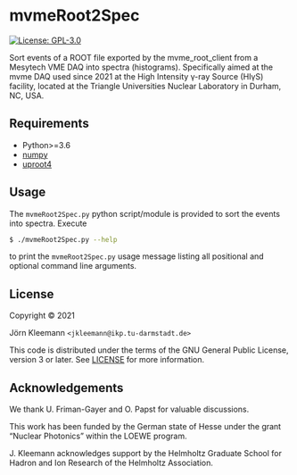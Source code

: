 # mvmeRoot2Spec

[![License: GPL-3.0](https://img.shields.io/github/license/j-kleemann/mvmeRoot2Spec?color=blue)](LICENSE)

Sort events of a ROOT file exported by the mvme_root_client from a Mesytech VME DAQ into spectra (histograms).
Specifically aimed at the mvme DAQ used since 2021 at the High Intensity γ-ray Source (HIγS) facility, located at the Triangle Universities Nuclear Laboratory in Durham, NC, USA.

## Requirements

* Python>=3.6
* [numpy](https://numpy.org/)
* [uproot4](https://github.com/scikit-hep/uproot4)

## Usage

The `mvmeRoot2Spec.py` python script/module is provided to sort the events into spectra.
Execute

```bash
$ ./mvmeRoot2Spec.py --help
```
to print the `mvmeRoot2Spec.py` usage message listing all positional and optional command line arguments.

## License

Copyright © 2021

Jörn Kleemann `<jkleemann@ikp.tu-darmstadt.de>`

This code is distributed under the terms of the GNU General Public License, version 3 or later. See [LICENSE](LICENSE) for more information.

## Acknowledgements

We thank U. Friman-Gayer and O. Papst for valuable discussions.

This work has been funded by the German state of Hesse under the grant “Nuclear Photonics” within the LOEWE program.

J. Kleemann acknowledges support by the Helmholtz Graduate School for Hadron and Ion Research of the Helmholtz Association.
